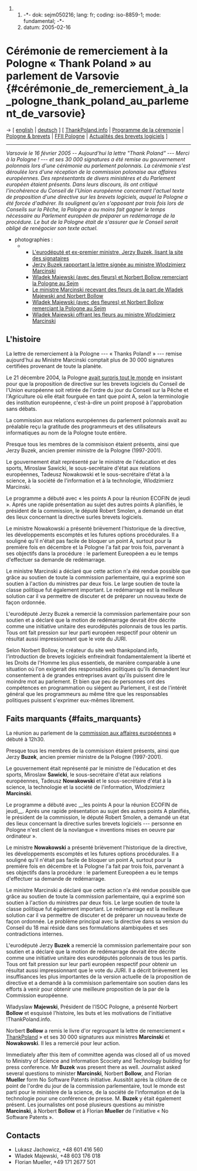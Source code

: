 1.  1.  -\*- dok: sejm050216; lang: fr; coding: iso-8859-1; mode:
        fundamental; -\*-
    2.  datum: 2005-02-16

# Cérémonie de remerciement à la Pologne « Thank Poland » au parlement de Varsovie {#cérémonie_de_remerciement_à_la_pologne_thank_poland_au_parlement_de_varsovie}

-\> \[ [ english](Sejm050216En "wikilink") \| [
deutsch](Sejm050216De "wikilink") \] \[
[ThankPoland.info](http://www.thankpoland.info "wikilink") \| [Programme
de la
céremonie](http://www.isoc.org.pl/wiki/index.php/Patenty/ThankPoland "wikilink")
\| [ Pologne & brevets](SwpatplEn "wikilink") \| [FFII
Pologne](http://www.ffii.org.pl "wikilink") \| [ Actualités des brevets
logiciels](SwpatcninoFr "wikilink") \]

------------------------------------------------------------------------

*Varsovie le 16 février 2005 \-- Aujourd\'hui la lettre \"Thank Poland\"
--- Merci à la Pologne ! --- et ses 30 000 signatures a été remise au
gouvernement polonnais lors d\'une cérémonie au parlement polonnais. La
cérémonie s\'est déroulée lors d\'une réception de la commission
polonaise aux affaires européennes. Des représentants de divers
ministères et du Parlement européen étaient présents. Dans leurs
discours, ils ont critiqué l\'incohérence du Conseil de l\'Union
européenne concernant l\'actuel texte de proposition d\'une directive
sur les brevets logiciels, auquel la Pologne a été forcée d\'adhérer.
Ils soulignent qu\'en s\'opposant par trois fois lors de Conseils sur la
Pêche, la Pologne a au moins fait gagner le temps nécessaire au
Parlement européen de préparer un redémarrage de la procédure. Le but de
la Pologne était de s\'assurer que le Conseil serait obligé de
renégocier son texte actuel.*

-   photographies :
    -   -   [L\'eurodéputé et ex-premier ministre, Jerzy Buzek, lisant
            la site des
            signataires](http://iidea.pl/~arturs/thankyou/1.html "wikilink")
        -   [Jerzy Buzek rapportant la lettre signée au ministre
            Wlodzimierz
            Marcinski](http://iidea.pl/~arturs/thankyou/2.html "wikilink")
        -   [Wladek Majewski (avec des fleurs) et Norbert Bollow
            remerciant la Pologne au
            Sejm](http://iidea.pl/~arturs/thankyou/3.html "wikilink")
        -   [Le ministre Marcinski recevant des fleurs de la part de
            Wladek Majewski and Norbert
            Bollow](http://iidea.pl/~arturs/thankyou/4.html "wikilink")
        -   [Wladek Majewski (avec des fleures) et Norbert Bollow
            remerciant la Pologne au
            Sejm](http://iidea.pl/~arturs/thankyou/5.html "wikilink")
        -   [Wladek Majewski offrant les fleurs au ministre Wlodzimierz
            Marcinski](http://iidea.pl/~arturs/thankyou/6.html "wikilink")

## L\'histoire

La lettre de remerciement à la Pologne --- « Thanks Poland! » --- remise
aujourd\'hui au Ministre Marcinski comptait plus de 30 000 signatures
certifiées provenant de toute la planète.

Le 21 décembre 2004, la Pologne [avait surpris tout le
monde](http://www.ffii.fr/decision_concernant_directive_brevets_logiciels_est_retiree_ordre_jour_conseil_agriculture_demande_pologne_article85.html "wikilink")
en insistant pour que la proposition de directive sur les brevets
logiciels du Conseil de l\'Union européenne soit retirée de l\'ordre du
jour du Conseil sur la Pêche et l\'Agriculture où elle était fourguée en
tant que point A, selon la terminologie des institution européenne,
c\'est-à-dire un point proposé à l\'approbation sans débats.

La commission aux relations européennes du parlement polonnais avait au
préalable reçu la gratitude des programmeurs et des utilisateurs
informatiques au nom de la Pologne toute entière.

Presque tous les membres de la commisison étaient présents, ainsi que
Jerzy Buzek, ancien premier ministre de la Pologne (1997-2001).

Le gouvernement était représenté par le ministre de l\'éducation et des
sports, Miroslaw Sawicki, le sous-secrétaire d\'état aux relations
européennes, Tadeusz Nowakowski et le sous-secrétaire d\'état à la
science, à la société de l\'information et à la technologie, Wlodzimierz
Marcinski.

Le programme a débuté avec « les points A pour la réunion ECOFIN de
jeudi ». Aprés une rapide présentation au sujet des autres points A
planifiés, le président de la commission, le député Robert Smolen, a
demandé un état des lieux concernant la directive surles brevets
logiciels.

Le ministre Nowakowski a présenté brièvement l\'historique de la
directive, les développements escomptés et les futures options
procédurales. Il a souligné qu\'il n\'était pas facile de bloquer un
point A, surtout pour la premiére fois en décembre et la Pologne l\'a
fait par trois fois, parvenant à ses objectifs dans la procédure : le
parlement Eureopéen a eu le temps d\'effectuer sa demande de
redémarrage.

Le ministre Marcinski a déclaré que cette action n\'a été rendue
possible que grâce au soutien de toute la commission parlementaire, qui
a exprimé son soutien à l\'action du ministres par deux fois. Le large
soutien de toute la classe politique fut également important. Le
redémarrage est la meilleure solution car il va permettre de discuter et
de préparer un nouveau texte de façon ordonnée.

L\'eurodéputé Jerzy Buzek a remercié la commission parlementaire pour
son soutien et a déclaré que la motion de redémarrage devrait être
décrite comme une initiative unitaire des eurodéputés polonnais de tous
les partis. Tous ont fait pression sur leur parti européen respectif
pour obtenir un résultat aussi impressionnant que le vote du JURI.

Selon Norbert Bollow, le créateur du site web thankpoland.info,
l\'introduction de brevets logiciels enfreindrait fondamentalement la
liberté et les Droits de l\'Homme les plus essentiels, de manière
comparable à une situation où l\'on exigerait des responsables
politiques qu\'ils demandent leur consentement à de grandes entreprises
avant qu\'ils puissent dire le moindre mot au parlement. Et bien que peu
de personnes ont des compétences en programmation ou siégent au
Parlement, il est de l\'intérêt général que les programmeurs au même
titre que les responsables politiques puissent s\'exprimer eux-mêmes
librement.

## Faits marquants {#faits_marquants}

La réunion au parlement de la [commission aux affaires
européennes](http://www.sejm.gov.pl/komisje/www_sue.htm "wikilink") a
débuté à 12h30.

Presque tous les membres de la commisison étaient présents, ainsi que
Jerzy **Buzek**, ancien premier ministre de la Pologne (1997-2001).

Le gouvernement était représenté par le ministre de l\'éducation et des
sports, Miroslaw **Sawicki**, le sous-secrétaire d\'état aux relations
européennes, Tadeusz **Nowakowski** et le sous-secrétaire d\'état à la
science, la technologie et la société de l\'information, Wlodzimierz
**Marcinski**.

Le programme a débuté avec \_\_les points A pour la réunion ECOFIN de
jeudi\_\_. Aprés une rapide présentation au sujet des autres points A
planifiés, le président de la commission, le député Robert Smolen, a
demandé un état des lieux concernant la directive surles brevets
logiciels --- personne en Pologne n\'est client de la novlangue «
inventions mises en oeuvre par ordinateur ».

Le ministre **Nowakowski** a présenté brièvement l\'historique de la
directive, les développements escomptés et les futures options
procédurales. Il a souligné qu\'il n\'était pas facile de bloquer un
point A, surtout pour la premiére fois en décembre et la Pologne l\'a
fait par trois fois, parvenant à ses objectifs dans la procédure : le
parlement Eureopéen a eu le temps d\'effectuer sa demande de
redémarrage.

Le ministre Marcinski a déclaré que cette action n\'a été rendue
possible que grâce au soutien de toute la commission parlementaire, qui
a exprimé son soutien à l\'action du ministres par deux fois. Le large
soutien de toute la classe politique fut également important. Le
redémarrage est la meilleure solution car il va permettre de discuter et
de préparer un nouveau texte de façon ordonnée. Le problème principal
avec la directive dans sa version du Conseil du 18 mai réside dans ses
formulations alambiquées et ses contradictions internes.

L\'eurodéputé Jerzy **Buzek** a remercié la commission parlementaire
pour son soutien et a déclaré que la motion de redémarrage devrait être
décrite comme une initiative unitaire des eurodéputés polonnais de tous
les partis. Tous ont fait pression sur leur parti européen respectif
pour obtenir un résultat aussi impressionnant que le vote du JURI. Il a
décrit brièvement les insuffisances les plus importantes de la version
actuelle de la proposition de directive et a demandé à la commisison
parlementaire son soutien dans les efforts à venir pour obtenir une
meilleure proposition de la par de la Commission européenne.

Wladyslaw **Majewski**, Président de l\'ISOC Pologne, a présenté Norbert
**Bollow** et esquissé l\'histoire, les buts et les motivations de
l\'initiative !ThankPoland.info.

Norbert **Bollow** a remis le livre d\'or regroupant la lettre de
remerciement « [ThankPoland](ThankPoland "wikilink") » et ses 30 000
signatures aux ministres **Marcinski** et **Nowakowski**. Il les a
remercié pour leur action.

Immediately after this item of committee agenda was closed all of us
moved to Ministry of Science and Information Scociety and Technology
building for press conference. Mr **Buzek** was present there as well.
Journalist asked several questions to minister **Marcinski**, Norbert
**Bollow**, and Florian **Mueller** form No Software Patents initiative.
Aussitôt après la clôture de ce point de l\'ordre du jour de la
commission parlementaire, tout le monde est parti pour le ministère de
la science, de la société de l\'information et de la technologie pour
une conférence de presse. M. **Buzek** y était également présent. Les
journalistes ont posé plusieurs questions au ministre **Marcinski**, à
Norbert **Bollow** et à Florian **Mueller** de l\'initiative « No
Software Patents ».

## Contacts

-   Lukasz Jachowicz, +48 601 416 560
-   Wladek Majewski, +48 603 176 018
-   Florian Mueller, +49 171 2677 501
